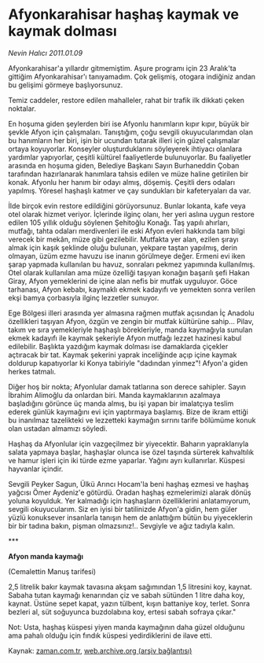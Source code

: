 # Afyonkarahisar  haşhaş kaymak ve kaymak dolması

*Nevin Halıcı 2011.01.09*

<td class="columnist-detail">
<p>Afyonkarahisar'a yıllardır gitmemiştim. Aşure programı için 23 Aralık'ta gittiğim Afyonkarahisar'ı tanıyamadım. Çok gelişmiş, otogara indiğiniz andan bu gelişimi görmeye başlıyorsunuz.</p>
<p>
<div id="haberMetinDiv">
<p>Temiz caddeler, restore edilen mahalleler, rahat bir trafik ilk dikkati çeken noktalar.
<p>En hoşuma giden şeylerden biri ise Afyonlu hanımların kıpır kıpır, büyük bir şevkle Afyon için çalışmaları. Tanıştığım, çoğu sevgili okuyucularımdan olan bu hanımların her biri, işin bir ucundan tutarak illeri için güzel çalışmalar ortaya koyuyorlar. Konseyler oluşturduklarını söyleyerek ihtiyacı olanlara yardımlar yapıyorlar, çeşitli kültürel faaliyetlerde bulunuyorlar. Bu faaliyetler arasında en hoşuma giden, Belediye Başkanı Sayın Burhaneddin Çoban tarafından hazırlanarak hanımlara tahsis edilen ve müze haline getirilen bir konak. Afyonlu her hanım bir odayı almış, döşemiş. Çeşitli ders odaları yapılmış. Yöresel haşhaşlı katmer ve çay sundukları bir kafeteryaları da var.
<p>İlde birçok evin restore edildiğini görüyorsunuz. Bunlar lokanta, kafe veya otel olarak hizmet veriyor. İçlerinde ilginç olanı, her yeri aslına uygun restore edilen 105 yıllık olduğu söylenen Şehitoğlu Konağı. Taş yapılı ahırları, mutfağı, tahta odaları merdivenleri ile eski Afyon evleri hakkında tam bilgi verecek bir mekân, müze gibi gezilebilir. Mutfakta yer alan, ezilen şırayı almak için kaşık şeklinde oluğu bulunan, yekpare taştan yapılmış, derin olmayan, üzüm ezme havuzu ise inanın görülmeye değer. Ermeni evi iken şarap yapmada kullanılan bu havuz, sonraları pekmez yapımında kullanılmış. Otel olarak kullanılan ama müze özelliği taşıyan konağın başarılı şefi Hakan Giray, Afyon yemeklerini de içine alan nefis bir mutfak uyguluyor. Göce tarhanası, Afyon kebabı, kaymaklı ekmek kadayıfı ve yemekten sonra verilen ekşi bamya çorbasıyla ilginç lezzetler sunuyor.
<p>Ege Bölgesi illeri arasında yer almasına rağmen mutfak açısından İç Anadolu özellikleri taşıyan Afyon, özgün ve zengin bir mutfak kültürüne sahip... Pilav, takım ve sıra yemekleriyle haşhaşlı börekleriyle, manda kaymağıyla sunulan ekmek kadayıfı ile kaymak şekeriyle Afyon mutfağı lezzet hazinesi kabul edilebilir. Başlıkta yazdığım kaymak dolması ise damaklarda çiçekler açtıracak bir tat. Kaymak şekerini yaprak inceliğinde açıp içine kaymak doldurup kapatıyorlar ki Konya tabiriyle "dadından yinmez"! Afyon'a giden herkes tatmalı. 
<p>Diğer hoş bir nokta; Afyonlular damak tatlarına son derece sahipler. Sayın İbrahim Alimoğlu da onlardan biri. Manda kaymaklarının azalmaya başladığını görünce üç manda almış, bu işi yapan bir imalatçıya teslim ederek günlük kaymağını evi için yaptırmaya başlamış. Bize de ikram ettiği bu inanılmaz tazelikteki ve lezzetteki kaymağın sırrını tarife bölümüme konuk olan ustadan almamızı söyledi.
<p>Haşhaş da Afyonlular için vazgeçilmez bir yiyecektir. Baharın yapraklarıyla salata yapmaya başlar, haşhaşlar olunca ise özel taşında sürterek kahvaltılık ve hamur işleri için iki türde ezme yaparlar. Yağını ayrı kullanırlar. Küspesi hayvanlar içindir.
<p>Sevgili Peyker Sagun, Ülkü Arıncı Hocam'la beni haşhaş ezmesi ve haşhaş yağcısı Ömer Aydeniz'e götürdü. Oradan haşhaş ezmelerimizi alarak dönüş yoluna koyulduk. Yer kalmadığı için haşhaşların özelliklerini anlatamıyorum, sevgili okuyucularım. Siz en iyisi bir tatilinizde Afyon'a gidin, hem güler yüzlü konuksever insanlarla tanışın hem de anlattığım bütün bu yiyeceklerin bir bir tadına bakın, pişman olmazsınız!.. Sevgiyle ve ağız tadıyla kalın. 
<p>***
<p><b>Afyon manda kaymağı</b>
<p>(Cemalettin Manuş tarifesi) 
<p>2,5 litrelik bakır kaymak tavasına akşam sağımından 1,5 litresini koy, kaynat. Sabaha tutan kaymağı kenarından çiz ve sabah sütünden 1 litre daha koy, kaynat. Üstüne sepet kapat, yazın tülbent, kışın battaniye koy, terlet. Sonra bezleri al, süt soğuyunca buzdolabına koy, ertesi sabah sofraya çıkar."
<p> Not: Usta, haşhaş küspesi yiyen manda kaymağının daha güzel olduğunu ama pahalı olduğu için fındık küspesi yedirdiklerini de ilave etti.</p></p></p></p></p></p></p></p></p></p></p></p></div>
</p>
<a href="http://web.archive.org/web/20110112205932/mailto:/">
</a></td>

Kaynak: [zaman.com.tr](http://zaman.com.tr/yazar.do?yazino=1076163), [web.archive.org (arşiv bağlantısı)](http://web.archive.org/web/20110112205932/http://www.zaman.com.tr:80/yazar.do?yazino=1076163)
